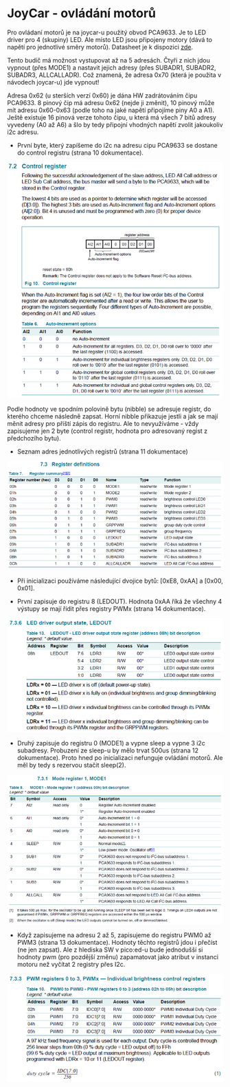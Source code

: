 # JoyCar - ovládání motorů

Pro ovládaní motorů je na joycar-u použitý obvod PCA9633. Je to LED driver pro 4 (skupiny) LED. Ale místo LED jsou připojeny motory (dává to napětí pro jednotlivé směry motorů). 
Datasheet je k dispozici [zde](https://media.digikey.com/pdf/Data%20Sheets/NXP%20PDFs/PCA9633.pdf).

Tento budič má možnost vystupovat až na 5 adresách. Čtyři z nich jdou vypnout (přes MODE1) a nastavit jejich adresy (přes SUBADR1, SUBADR2, SUBADR3, ALLCALLADR).
Což znamená, že adresa 0x70 (která je použita v návodech joycar-u) jde vypnout!

Adresa 0x62 (u sterších verzí 0x60) je dána HW zadrátováním čipu PCA9633. 8 pinový čip má adresu 0x62 (nejde ji změnit), 10 pinový může mít adresu 0x60-0x63 (podle toho na jaké napětí připojíme piny A0 a A1). Ještě existuje 16 pinová verze tohoto čipu, u která má všech 7 bitů adresy vyvedeny (A0 až A6) a šlo by tedy připojní vhodných napětí zvolit jakoukoliv i2c adresu.

- První byte, který zapíšeme do i2c na adresu cipu PCA9633 se dostane do control registru (strana 10 dokumentace).

![ControlRegistr](img/PCA9633%20-%201%20Control%20register.png)

Podle hodnoty ve spodním polovině bytu (nibble) se adresuje registr, do kterého chceme následně zapsat. Horní nibble přikazuje jestli a jak se mají měnit adresy pro příští zápis do registru. Ale to nevyužíváme - vždy zapisujeme jen 2 byte (control registr, hodnota pro adresovaný regist z předchozího bytu).

- Seznam adres jednotlivých registrů (strana 11 dokumentace)

![RegisterList](img/PCA9633%20-%202%20Register%20definition.png)

- Při inicializaci používáme následující dvojice bytů: [0xE8, 0xAA] a [0x00, 0x01].

- První zapisuje do registru 8 (LEDOUT). Hodnota 0xAA říká že všechny 4  výstupy se mají řídit přes registry PWMx (strana 14 dokumentace).

![Register LEDOUT](img/PCA9633%20-%203%20Register%208%20-%20LEDOUT.png)

- Druhý zapisuje do registru 0 (MODE1) a vypne sleep a vypne 3 i2c subadresy. Probuzení ze sleep-u by mělo trvat 500us (strana 12 dokumentace). Proto hned po inicializaci nefunguje ovládání motorů. Ale měl by tedy s rezervou stačit sleep(2).

![Register MODE1](img/PCA9633%20-%204%20Register%201%20-%20MODE1.png)

- Když zapisujeme na adresu 2 až 5, zapisujeme do registru PWM0 až PWM3 (strana 13 dokumentace).
Hodnoty těchto registrů jdou i přečíst (ne jen zapsat). Ale z hlediska SW v pico:ed-u bude jednodušší si hodnoty pwm (pro pozdější změnu) zapamatovat jako atribut v instanci motoru než vyčítat 2 registry přes I2c.

![Register PWMx](img/PCA9633%20-%205%20Register%202-5%20-%20PWMx.png)
